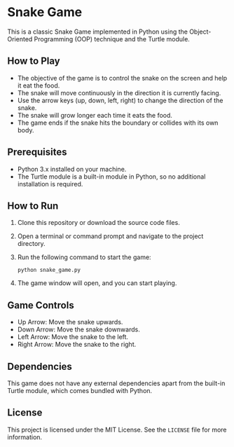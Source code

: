 # Snake Game

This is a classic Snake Game implemented in Python using the Object-Oriented Programming (OOP) technique and the Turtle module.

## How to Play

- The objective of the game is to control the snake on the screen and help it eat the food.
- The snake will move continuously in the direction it is currently facing.
- Use the arrow keys (up, down, left, right) to change the direction of the snake.
- The snake will grow longer each time it eats the food.
- The game ends if the snake hits the boundary or collides with its own body.

## Prerequisites

- Python 3.x installed on your machine.
- The Turtle module is a built-in module in Python, so no additional installation is required.

## How to Run

1. Clone this repository or download the source code files.
2. Open a terminal or command prompt and navigate to the project directory.
3. Run the following command to start the game:

   ```
   python snake_game.py
   ```

4. The game window will open, and you can start playing.

## Game Controls

- Up Arrow: Move the snake upwards.
- Down Arrow: Move the snake downwards.
- Left Arrow: Move the snake to the left.
- Right Arrow: Move the snake to the right.

## Dependencies

This game does not have any external dependencies apart from the built-in Turtle module, which comes bundled with Python.

## License

This project is licensed under the MIT License. See the `LICENSE` file for more information.
